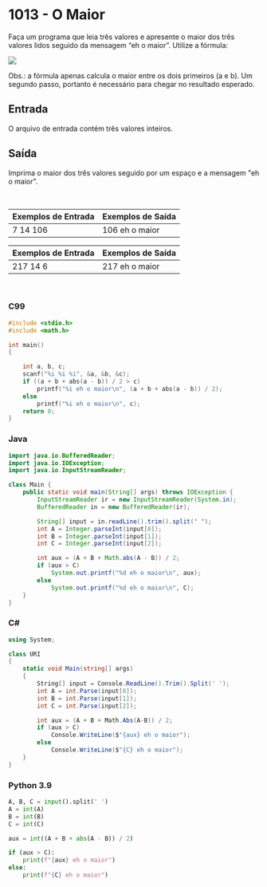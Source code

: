 1013 - O Maior
==============

Faça um programa que leia três valores e apresente o maior dos três valores lidos seguido da mensagem “eh o maior”. Utilize a fórmula:

![](https://resources.urionlinejudge.com.br/gallery/images/problems/UOJ_1013.png)

Obs.: a fórmula apenas calcula o maior entre os dois primeiros (a e b). Um segundo passo, portanto é necessário para chegar no resultado esperado.

Entrada
-------

O arquivo de entrada contém três valores inteiros.

Saída
-----

Imprima o maior dos três valores seguido por um espaço e a mensagem "eh o maior".

&nbsp;

| Exemplos de Entrada      | Exemplos de Saída        |
|--------------------------|--------------------------|
| 7 14 106                 | 106 eh o maior           |

| Exemplos de Entrada      | Exemplos de Saída        |
|--------------------------|--------------------------|
| 217 14 6                 | 217 eh o maior           |

&nbsp;

### C99

```c
#include <stdio.h>
#include <math.h>

int main()
{

    int a, b, c;
    scanf("%i %i %i", &a, &b, &c);
    if ((a + b + abs(a - b)) / 2 > c)
        printf("%i eh o maior\n", (a + b + abs(a - b)) / 2);
    else
        printf("%i eh o maior\n", c);
    return 0;
}
```

### Java

```java
import java.io.BufferedReader;
import java.io.IOException;
import java.io.InputStreamReader;

class Main {
    public static void main(String[] args) throws IOException {
        InputStreamReader ir = new InputStreamReader(System.in);
        BufferedReader in = new BufferedReader(ir);

        String[] input = in.readLine().trim().split(" ");
        int A = Integer.parseInt(input[0]);
        int B = Integer.parseInt(input[1]);
        int C = Integer.parseInt(input[2]);

        int aux = (A + B + Math.abs(A - B)) / 2;
        if (aux > C)
            System.out.printf("%d eh o maior\n", aux);
        else
            System.out.printf("%d eh o maior\n", C);
    }
}
```

### C#

```cs
using System;

class URI
{
    static void Main(string[] args)
    {
        String[] input = Console.ReadLine().Trim().Split(' ');
        int A = int.Parse(input[0]);
        int B = int.Parse(input[1]);
        int C = int.Parse(input[2]);

        int aux = (A + B + Math.Abs(A-B)) / 2;
        if (aux > C)
            Console.WriteLine($"{aux} eh o maior");
        else
            Console.WriteLine($"{C} eh o maior");
    }
}
```

### Python 3.9

```python
A, B, C = input().split(' ')
A = int(A)
B = int(B)
C = int(C)

aux = int((A + B + abs(A - B)) / 2)

if (aux > C):
    print(f"{aux} eh o maior")
else:
    print(f"{C} eh o maior")
```
